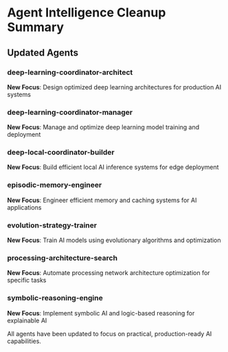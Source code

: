 # Agent Intelligence Cleanup Summary

## Updated Agents

### deep-learning-coordinator-architect
**New Focus**: Design optimized deep learning architectures for production AI systems

### deep-learning-coordinator-manager
**New Focus**: Manage and optimize deep learning model training and deployment

### deep-local-coordinator-builder
**New Focus**: Build efficient local AI inference systems for edge deployment

### episodic-memory-engineer
**New Focus**: Engineer efficient memory and caching systems for AI applications

### evolution-strategy-trainer
**New Focus**: Train AI models using evolutionary algorithms and optimization

### processing-architecture-search
**New Focus**: Automate processing network architecture optimization for specific tasks

### symbolic-reasoning-engine
**New Focus**: Implement symbolic AI and logic-based reasoning for explainable AI


All agents have been updated to focus on practical, production-ready AI capabilities.
